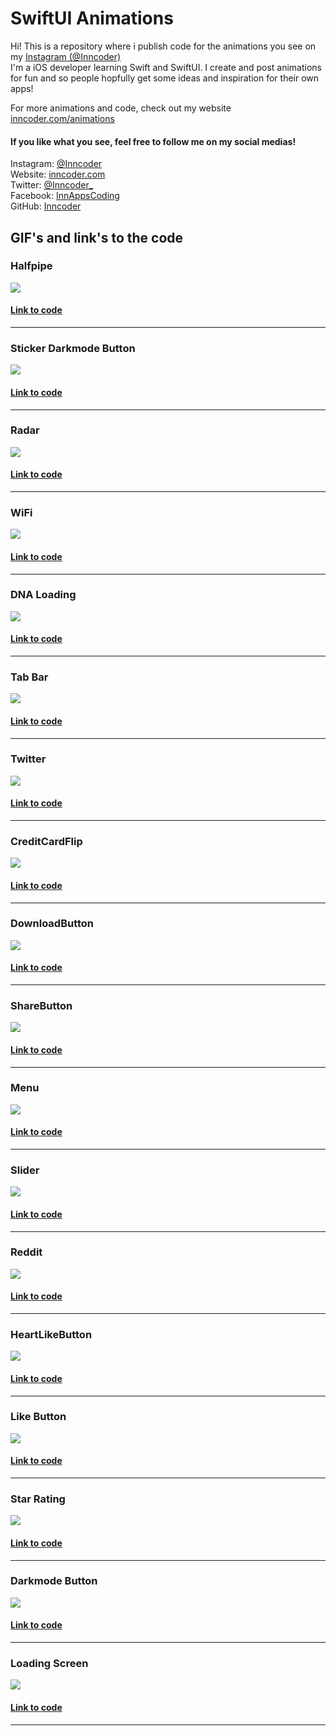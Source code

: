 # SwiftUI Animations

Hi! This is a repository where i publish code for the animations you see on my [Instagram (@Inncoder)](https://www.instagram.com/inncoder_/)  
I'm a iOS developer learning Swift and SwiftUI. I create and post animations for fun and so people hopfully get some ideas and inspiration for their own apps!  

For more animations and code, check out my website [inncoder.com/animations](https://www.inncoder.com/animations)

#### If you like what you see, feel free to follow me on my social medias!  
Instagram: [@Inncoder](https://www.instagram.com/inncoder_/)  
Website: [inncoder.com](https://www.inncoder.com/)  
Twitter: [@Inncoder_](https://twitter.com/Inncoder_)  
Facebook: [InnAppsCoding](https://www.facebook.com/innappscoding-103232011437686)  
GitHub: [Inncoder](https://github.com/Inncoder)  

## GIF's and link's to the code

### Halfpipe
![](Gifs/halfpipe.gif)
#### [Link to code](https://github.com/InnAppsCoding/SwiftUI-Animations/tree/master/Animations/HalfpipeLoading)
---
### Sticker Darkmode Button
![](Gifs/darkmode.gif)
#### [Link to code](https://github.com/InnAppsCoding/SwiftUI-Animations/tree/master/Animations/StickerToggle)
---
### Radar
![](Gifs/Radar.gif)
#### [Link to code](https://github.com/InnAppsCoding/SwiftUI-Animations/tree/master/Animations/Radar)
---
### WiFi
![](Gifs/Wifi.gif)
#### [Link to code](https://github.com/InnAppsCoding/SwiftUI-Animations/tree/master/Animations/Wifi)
---
### DNA Loading
![](Gifs/DNALoading.gif)
#### [Link to code](https://github.com/InnAppsCoding/SwiftUI-Animations/tree/master/Animations/DNALoading)
---
### Tab Bar
![](Gifs/TabBar.gif)
#### [Link to code](https://github.com/InnAppsCoding/SwiftUI-Animations/tree/master/Animations/TabBar)
---
### Twitter
![](Gifs/twitter.gif)
#### [Link to code](https://github.com/InnAppsCoding/SwiftUI-Animations/tree/master/Animations/ShareTwitter)
---
### CreditCardFlip
![](Gifs/CreditCardFlip.gif)
#### [Link to code](https://github.com/InnAppsCoding/SwiftUI-Animations/tree/master/Animations/CreditCardFlip)
---
### DownloadButton
![](Gifs/DownloadButton.gif)
#### [Link to code](https://github.com/InnAppsCoding/SwiftUI-Animations/tree/master/Animations/Download%20Button)
---
### ShareButton
![](Gifs/ShareButton.gif)
#### [Link to code](https://github.com/InnAppsCoding/SwiftUI-Animations/tree/master/Animations/Share%20Button)
---
### Menu
![](Gifs/Menu.gif)
#### [Link to code](https://github.com/InnAppsCoding/SwiftUI-Animations/tree/master/Animations/Menu)
---
### Slider
![](Gifs/Slider.gif)
#### [Link to code](https://github.com/InnAppsCoding/SwiftUI-Animations/tree/master/Animations/Slider)
---
### Reddit
![](Gifs/reddit.gif)
#### [Link to code](https://github.com/InnAppsCoding/SwiftUI-Animations/tree/master/Animations/Reddit)
---
### HeartLikeButton
![](Gifs/HeartButton.gif)
#### [Link to code](https://github.com/InnAppsCoding/SwiftUI-Animations/tree/master/Animations/HeartButton)
---
### Like Button
![](Gifs/LikeButton.gif)
#### [Link to code](https://github.com/InnAppsCoding/SwiftUI-Animations/tree/master/Animations/LikeButton)
---
### Star Rating
![](Gifs/StarRating.gif)
#### [Link to code](https://github.com/InnAppsCoding/SwiftUI-Animations/tree/master/Animations/StarRating)
---
### Darkmode Button
![](Gifs/ToggleButton.gif)
#### [Link to code](https://github.com/InnAppsCoding/SwiftUI-Animations/tree/master/Animations/DarkmodeToggle)
---
### Loading Screen
![](Gifs/LoadingScreen.gif)
#### [Link to code](https://github.com/InnAppsCoding/SwiftUI-Animations/tree/master/Animations/LoadingScreen)
---
